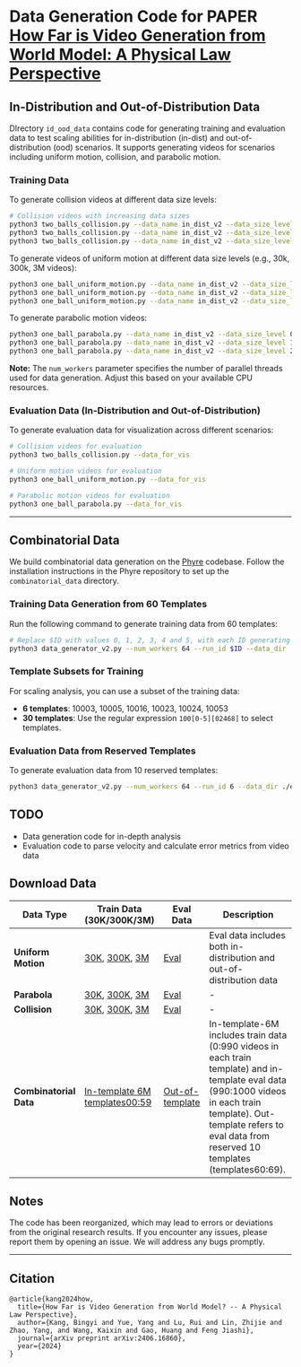 # Data Generation Code for PAPER [How Far is Video Generation from World Model: A Physical Law Perspective](https://phyworld.github.io/)


## In-Distribution and Out-of-Distribution Data

DIrectory `id_ood_data` contains code for generating training and evaluation data to test scaling abilities for in-distribution (in-dist) and out-of-distribution (ood) scenarios. It supports generating videos for scenarios including uniform motion, collision, and parabolic motion.


### Training Data

To generate collision videos at different data size levels:
```bash
# Collision videos with increasing data sizes
python3 two_balls_collision.py --data_name in_dist_v2 --data_size_level 1 --num_workers 64
python3 two_balls_collision.py --data_name in_dist_v2 --data_size_level 2 --num_workers 64
python3 two_balls_collision.py --data_name in_dist_v2 --data_size_level 3 --num_workers 64
```

To generate videos of uniform motion at different data size levels (e.g., 30k, 300k, 3M videos):
```bash
python3 one_ball_uniform_motion.py --data_name in_dist_v2 --data_size_level 0 --num_workers 64
python3 one_ball_uniform_motion.py --data_name in_dist_v2 --data_size_level 1 --num_workers 64
python3 one_ball_uniform_motion.py --data_name in_dist_v2 --data_size_level 2 --num_workers 64
```

To generate parabolic motion videos:
```bash
python3 one_ball_parabola.py --data_name in_dist_v2 --data_size_level 0 --num_workers 64
python3 one_ball_parabola.py --data_name in_dist_v2 --data_size_level 1 --num_workers 64
python3 one_ball_parabola.py --data_name in_dist_v2 --data_size_level 2 --num_workers 64
```

**Note:** The `num_workers` parameter specifies the number of parallel threads used for data generation. Adjust this based on your available CPU resources.

### Evaluation Data (In-Distribution and Out-of-Distribution)

To generate evaluation data for visualization across different scenarios:
```bash
# Collision videos for evaluation
python3 two_balls_collision.py --data_for_vis

# Uniform motion videos for evaluation
python3 one_ball_uniform_motion.py --data_for_vis

# Parabolic motion videos for evaluation
python3 one_ball_parabola.py --data_for_vis
```

---

## Combinatorial Data

We build combinatorial data generation on the [Phyre](https://github.com/facebookresearch/phyre/tree/main) codebase. Follow the installation instructions in the Phyre repository to set up the `combinatorial_data` directory.

### Training Data Generation from 60 Templates

Run the following command to generate training data from 60 templates:
```bash
# Replace $ID with values 0, 1, 2, 3, 4 and 5, with each ID generating 10 templates, totally 60 templates
python3 data_generator_v2.py --num_workers 64 --run_id $ID --data_dir ./train
```

### Template Subsets for Training

For scaling analysis, you can use a subset of the training data:
- **6 templates**: 10003, 10005, 10016, 10023, 10024, 10053
- **30 templates**: Use the regular expression `100[0-5][02468]` to select templates.

### Evaluation Data from Reserved Templates

To generate evaluation data from 10 reserved templates:
```bash
python3 data_generator_v2.py --num_workers 64 --run_id 6 --data_dir ./eval
```

## TODO

- Data generation code for in-depth analysis
- Evaluation code to parse velocity and calculate error metrics from video data


## Download Data

| Data Type            | Train Data (30K/300K/3M)                                                                                                                  | Eval Data                                                                                                                | Description                                                                                                 |
|----------------------|-------------------------------------------------------------------------------------------------------------------------------------------|--------------------------------------------------------------------------------------------------------------------------|-------------------------------------------------------------------------------------------------------------|
| **Uniform Motion**   | [30K](https://huggingface.co/datasets/magicr/phyworld/blob/main/id_ood_data/uniform_motion_30K.hdf5), [300K](https://huggingface.co/datasets/magicr/phyworld/blob/main/id_ood_data/uniform_motion_300K.hdf5), [3M](https://huggingface.co/datasets/magicr/phyworld/blob/main/id_ood_data/uniform_motion_3M.hdf5) | [Eval](https://huggingface.co/datasets/magicr/phyworld/blob/main/id_ood_data/uniform_motion_eval.hdf5)                    | Eval data includes both in-distribution and out-of-distribution data                                        |
| **Parabola**         | [30K](https://huggingface.co/datasets/magicr/phyworld/blob/main/id_ood_data/parabola_30K.hdf5), [300K](https://huggingface.co/datasets/magicr/phyworld/blob/main/id_ood_data/parabola_300K.hdf5), [3M](https://huggingface.co/datasets/magicr/phyworld/blob/main/id_ood_data/parabola_3M.hdf5) | [Eval](https://huggingface.co/datasets/magicr/phyworld/blob/main/id_ood_data/parabola_eval.hdf5)                          | -          |
| **Collision**        | [30K](https://huggingface.co/datasets/magicr/phyworld/blob/main/id_ood_data/collision_30K.hdf5), [300K](https://huggingface.co/datasets/magicr/phyworld/blob/main/id_ood_data/collision_300K.hdf5), [3M](https://huggingface.co/datasets/magicr/phyworld/blob/main/id_ood_data/collision_3M.hdf5) | [Eval](https://huggingface.co/datasets/magicr/phyworld/blob/main/id_ood_data/collision_eval.hdf5)                          | -                                                                            | -                                                                                                                        | -                                                                                                           |
| **Combinatorial Data** | [In-template 6M templates00:59](https://huggingface.co/datasets/magicr/phyworld/tree/main/combinatorial_data)                                                                                                               | [Out-of-template](https://huggingface.co/datasets/magicr/phyworld/blob/main/combinatorial_data/combinatorial_out_of_template_eval_1K.hdf5) | In-template-6M includes train data (0:990 videos in each train template) and in-template eval data (990:1000 videos in each train template). Out-template refers to eval data from reserved 10 templates (templates60:69). |

## Notes

The code has been reorganized, which may lead to errors or deviations from the original research results. If you encounter any issues, please report them by opening an issue. We will address any bugs promptly.

---

## Citation

```
@article{kang2024how,
  title={How Far is Video Generation from World Model? -- A Physical Law Perspective},
  author={Kang, Bingyi and Yue, Yang and Lu, Rui and Lin, Zhijie and Zhao, Yang, and Wang, Kaixin and Gao, Huang and Feng Jiashi},
  journal={arXiv preprint arXiv:2406.16860},
  year={2024}
}
```
